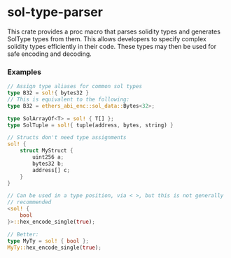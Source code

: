 # sol-type-parser

This crate provides a proc macro that parses solidity types and generates
SolType types from them. This allows developers to specify complex solidity
types efficiently in their code. These types may then be used for safe encoding
and decoding.

### Examples

```rust
// Assign type aliases for common sol types
type B32 = sol!{ bytes32 }
// This is equivalent to the following:
type B32 = ethers_abi_enc::sol_data::Bytes<32>;

type SolArrayOf<T> = sol! { T[] };
type SolTuple = sol!{ tuple(address, bytes, string) }

// Structs don't need type assignments
sol! {
    struct MyStruct {
        uint256 a;
        bytes32 b;
        address[] c;
    }
}

// Can be used in a type position, via < >, but this is not generally
// recommended
<sol! {
    bool
}>::hex_encode_single(true);

// Better:
type MyTy = sol! { bool };
MyTy::hex_encode_single(true);
```
